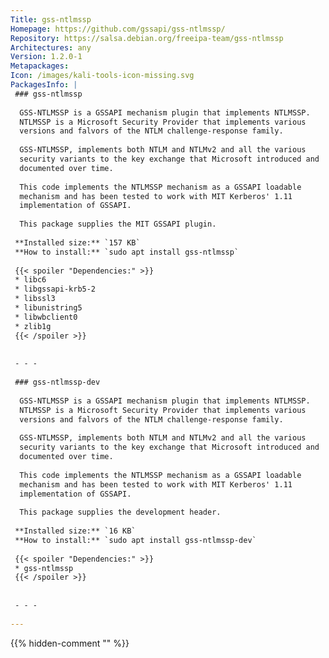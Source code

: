 ```yaml
---
Title: gss-ntlmssp
Homepage: https://github.com/gssapi/gss-ntlmssp/
Repository: https://salsa.debian.org/freeipa-team/gss-ntlmssp
Architectures: any
Version: 1.2.0-1
Metapackages: 
Icon: /images/kali-tools-icon-missing.svg
PackagesInfo: |
 ### gss-ntlmssp
 
  GSS-NTLMSSP is a GSSAPI mechanism plugin that implements NTLMSSP.
  NTLMSSP is a Microsoft Security Provider that implements various
  versions and falvors of the NTLM challenge-response family.
   
  GSS-NTLMSSP, implements both NTLM and NTLMv2 and all the various
  security variants to the key exchange that Microsoft introduced and
  documented over time.
   
  This code implements the NTLMSSP mechanism as a GSSAPI loadable
  mechanism and has been tested to work with MIT Kerberos' 1.11
  implementation of GSSAPI.
   
  This package supplies the MIT GSSAPI plugin.
 
 **Installed size:** `157 KB`  
 **How to install:** `sudo apt install gss-ntlmssp`  
 
 {{< spoiler "Dependencies:" >}}
 * libc6 
 * libgssapi-krb5-2 
 * libssl3 
 * libunistring5 
 * libwbclient0 
 * zlib1g 
 {{< /spoiler >}}
 
 
 - - -
 
 ### gss-ntlmssp-dev
 
  GSS-NTLMSSP is a GSSAPI mechanism plugin that implements NTLMSSP.
  NTLMSSP is a Microsoft Security Provider that implements various
  versions and falvors of the NTLM challenge-response family.
   
  GSS-NTLMSSP, implements both NTLM and NTLMv2 and all the various
  security variants to the key exchange that Microsoft introduced and
  documented over time.
   
  This code implements the NTLMSSP mechanism as a GSSAPI loadable
  mechanism and has been tested to work with MIT Kerberos' 1.11
  implementation of GSSAPI.
   
  This package supplies the development header.
 
 **Installed size:** `16 KB`  
 **How to install:** `sudo apt install gss-ntlmssp-dev`  
 
 {{< spoiler "Dependencies:" >}}
 * gss-ntlmssp 
 {{< /spoiler >}}
 
 
 - - -
 
---
```

{{% hidden-comment "<!--Do not edit anything above this line-->" %}}
